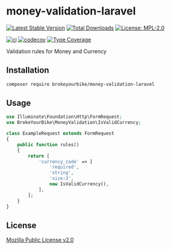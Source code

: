 # money-validation-laravel

[![Latest Stable Version](https://img.shields.io/github/v/release/brokeyourbike/money-validation-laravel)](https://github.com/brokeyourbike/money-validation-laravel/releases)
[![Total Downloads](https://poser.pugx.org/brokeyourbike/money-validation-laravel/downloads)](https://packagist.org/packages/brokeyourbike/money-validation-laravel)
[![License: MPL-2.0](https://img.shields.io/badge/license-MPL--2.0-purple.svg)](https://github.com/brokeyourbike/money-validation-laravel/blob/main/LICENSE)

[![ci](https://github.com/brokeyourbike/money-validation-laravel/actions/workflows/ci.yml/badge.svg)](https://github.com/brokeyourbike/money-validation-laravel/actions/workflows/ci.yml)
[![codecov](https://codecov.io/gh/brokeyourbike/money-validation-laravel/branch/main/graph/badge.svg?token=ImcgnxzGfc)](https://codecov.io/gh/brokeyourbike/money-validation-laravel)
[![Type Coverage](https://shepherd.dev/github/brokeyourbike/money-validation-laravel/coverage.svg)](https://shepherd.dev/github/brokeyourbike/money-validation-laravel)

Validation rules for Money and Currency

## Installation

```bash
composer require brokeyourbike/money-validation-laravel
```

## Usage

```php
use Illuminate\Foundation\Http\FormRequest;
use BrokeYourBike\MoneyValidation\IsValidCurrency;

class ExampleRequest extends FormRequest
{
    public function rules()
    {
        return [
            'currency_code' => [
                'required',
                'string',
                'size:3',
                new IsValidCurrency(),
            ],
        ];
    }
}
```

## License
[Mozilla Public License v2.0](https://github.com/brokeyourbike/money-validation-laravel/blob/main/LICENSE)
